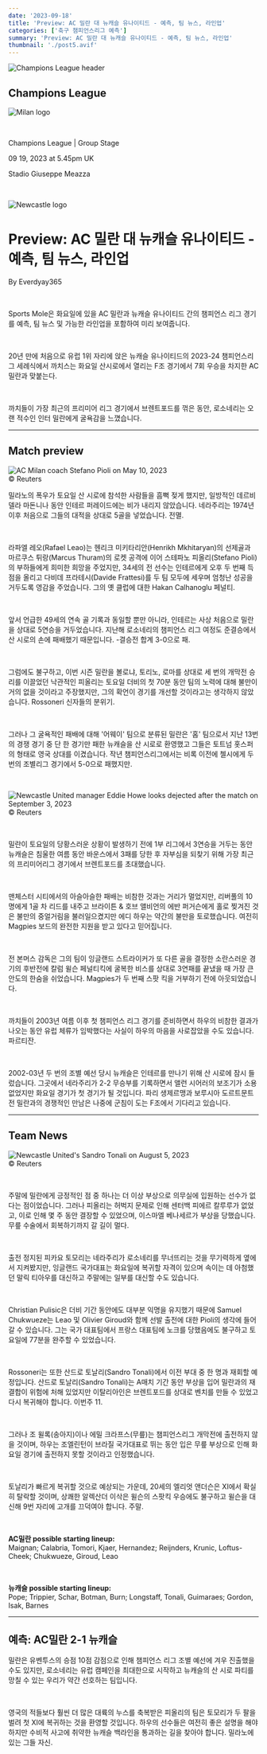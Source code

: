 ```yaml
---
date: '2023-09-18'
title: 'Preview: AC 밀란 대 뉴캐슬 유나이티드 - 예측, 팀 뉴스, 라인업'
categories: ['축구 챔피언스리그 예측']
summary: 'Preview: AC 밀란 대 뉴캐슬 유나이티드 - 예측, 팀 뉴스, 라인업'
thumbnail: './post5.avif'
---
```


![Champions League header](https://sm.imgix.net/19/40/cl-header.jpg?w=676&h=60&auto=compress,format&fit=clip 'Champions League header')

## Champions League

![Milan logo](https://sm.imgix.net/19/06/millog_1.png?w=60&h=60&auto=compress,format&fit=clip 'Milan logo')

<br />

Champions League | Group Stage

09 19, 2023 at 5.45pm UK

Stadio Giuseppe Meazza

<br />

![Newcastle logo](https://sm.imgix.net/19/06/newlog.png?w=60&h=60&auto=compress,format&fit=clip 'Newcastle logo')

# Preview: AC 밀란 대 뉴캐슬 유나이티드 - 예측, 팀 뉴스, 라인업

By Everdyay365

<br />

Sports Mole은 화요일에 있을 AC 밀란과 뉴캐슬 유나이티드 간의 챔피언스 리그 경기를 예측, 팀 뉴스 및 가능한 라인업을 포함하여 미리 보여줍니다.

<br />

20년 만에 처음으로 유럽 1위 자리에 앉은 뉴캐슬 유나이티드의 2023-24 챔피언스리그 세례식에서 까치스는 화요일 산시로에서 열리는 F조 경기에서 7회 우승을 차지한 AC 밀란과 맞붙는다.

<br />

까치들이 가장 최근의 프리미어 리그 경기에서 브렌트포드를 꺾은 동안, 로소네리는 오랜 적수인 인터 밀란에게 굴욕감을 느꼈습니다.

---

## Match preview

![AC Milan coach Stefano Pioli on May 10, 2023](https://sm.imgix.net/23/19/stefano-pioli.jpg?w=640&h=480&auto=compress,format&fit=clip 'AC Milan coach Stefano Pioli on May 10, 2023')<br/>© Reuters

밀라노의 폭우가 토요일 산 시로에 참석한 사람들을 흠뻑 젖게 했지만, 일방적인 데르비 델라 마돈니나 동안 인테르 퍼레이드에는 비가 내리지 않았습니다. 네라주리는 1974년 이후 처음으로 그들의 대적을 상대로 5골을 넣었습니다. 전멸.

<br />

라파엘 레오(Rafael Leao)는 헨리크 미키타리안(Henrikh Mkhitaryan)의 선제골과 마르쿠스 튀랑(Marcus Thuram)의 로켓 공격에 이어 스테파노 피올리(Stefano Pioli)의 부하들에게 희미한 희망을 주었지만, 34세의 전 선수는 인테르에게 오후 두 번째 득점을 올리고 다비데 프라테시(Davide Frattesi)를 두 팀 모두에 세우며 엄청난 성공을 거두도록 영감을 주었습니다. 그의 옛 클럽에 대한 Hakan Calhanoglu 페널티.

<br />

앞서 언급한 49세의 연속 골 기록과 동일할 뿐만 아니라, 인테르는 사상 처음으로 밀란을 상대로 5연승을 거두었습니다. 지난해 로소네리의 챔피언스 리그 여정도 준결승에서 산 시로의 손에 패배했기 때문입니다. -결승전 합계 3-0으로 패.

<br />

그럼에도 불구하고, 이번 시즌 밀란을 볼로냐, 토리노, 로마를 상대로 세 번의 개막전 승리를 이끌었던 낙관적인 피올리는 토요일 더비의 첫 70분 동안 팀의 노력에 대해 불만이 거의 없을 것이라고 주장했지만, 그의 확언이 경기를 개선할 것이라고는 생각하지 않았습니다. Rossoneri 신자들의 분위기.

<br />

그러나 그 굴욕적인 패배에 대해 '어웨이' 팀으로 분류된 밀란은 '홈' 팀으로서 지난 13번의 경쟁 경기 중 단 한 경기만 패한 뉴캐슬을 산 시로로 환영했고 그들은 토트넘 홋스퍼의 형태로 영국 상대를 이겼습니다. 작년 챔피언스리그에서는 비록 이전에 첼시에게 두 번의 조별리그 경기에서 5-0으로 패했지만.

<br />

![Newcastle United manager Eddie Howe looks dejected after the match on September 3, 2023](https://sm.imgix.net/23/36/eddie-howe.jpg?w=640&h=480&auto=compress,format&fit=clip 'Newcastle United manager Eddie Howe looks dejected after the match on September 3, 2023')<br />© Reuters

<br />

밀란이 토요일의 당황스러운 상황이 발생하기 전에 1부 리그에서 3연승을 거두는 동안 뉴캐슬은 침울한 여름 동안 바운스에서 3패를 당한 후 자부심을 되찾기 위해 가장 최근의 프리미어리그 경기에서 브렌트포드를 초대했습니다.

<br />

맨체스터 시티에서의 아슬아슬한 패배는 비참한 것과는 거리가 멀었지만, 리버풀의 10명에게 1골 차 리드를 내주고 브라이튼 & 호브 앨비언의 에반 퍼거슨에게 홀로 찢겨진 것은 불만의 중얼거림을 불러일으켰지만 에디 하우는 약간의 불만을 토로했습니다. 여전히 Magpies 보드의 완전한 지원을 받고 있다고 믿어집니다.

<br />

전 본머스 감독은 그의 팀이 잉글랜드 스트라이커가 또 다른 골을 결정한 소란스러운 경기의 후반전에 칼럼 윌슨 페널티킥에 굴복한 비스를 상대로 3연패를 끝냈을 때 가장 큰 안도의 한숨을 쉬었습니다. Magpies가 두 번째 스팟 킥을 거부하기 전에 아웃되었습니다.

<br />

까치들이 2003년 여름 이후 첫 챔피언스 리그 경기를 준비하면서 하우의 비참한 결과가 나오는 동안 유럽 체류가 임박했다는 사실이 하우의 마음을 사로잡았을 수도 있습니다. 파르티잔.

<br />

2002-03년 두 번의 조별 예선 당시 뉴캐슬은 인테르를 만나기 위해 산 시로에 잠시 들렀습니다. 그곳에서 네라주리가 2-2 무승부를 기록하면서 앨런 시어러의 보조기가 소용없었지만 화요일 경기가 첫 경기가 될 것입니다. 파리 생제르맹과 보루시아 도르트문트 전 밀란과의 경쟁적인 만남은 나중에 군침이 도는 F조에서 기다리고 있습니다.

---

## Team News

![Newcastle United's Sandro Tonali on August 5, 2023](https://sm.imgix.net/23/32/sandro-tonali.jpg?w=640&h=480&auto=compress,format&fit=clip "Newcastle United's Sandro Tonali on August 5, 2023")<br/>© Reuters

<br />

주말에 밀란에게 긍정적인 점 중 하나는 더 이상 부상으로 의무실에 입원하는 선수가 없다는 점이었습니다. 그러나 피올리는 허벅지 문제로 인해 센터백 피에르 칼루루가 없었고, 이로 인해 몇 주 동안 결장할 수 있었으며, 이스마엘 베나세르가 부상을 당했습니다. 무릎 수술에서 회복하기까지 갈 길이 멀다.

<br />

출전 정지된 피카요 토모리는 네라주리가 로소네리를 무너뜨리는 것을 무기력하게 옆에서 지켜봤지만, 잉글랜드 국가대표는 화요일에 복귀할 자격이 있으며 속이는 데 아첨했던 말릭 티아우를 대신하고 주말에는 일부를 대신할 수도 있습니다.

<br />

Christian Pulisic은 더비 기간 동안에도 대부분 익명을 유지했기 때문에 Samuel Chukwueze는 Leao 및 Olivier Giroud와 함께 선발 출전에 대한 Pioli의 생각에 들어갈 수 있습니다. 그는 국가 대표팀에서 프랑스 대표팀에 노크를 당했음에도 불구하고 토요일에 77분을 완주할 수 있었습니다.

<br />

Rossoneri는 또한 산드로 토날리(Sandro Tonali)에서 이전 부대 중 한 명과 재회할 예정입니다. 산드로 토날리(Sandro Tonali)는 A매치 기간 동안 부상을 입어 밀란과의 재결합이 위험에 처해 있었지만 이탈리아인은 브렌트포드를 상대로 벤치를 만들 수 있었고 다시 복귀해야 합니다. 이번주 11.

<br />

그러나 조 윌록(송아지)이나 에밀 크라프스(무릎)는 챔피언스리그 개막전에 출전하지 않을 것이며, 하우는 조엘린턴이 브라질 국가대표로 뛰는 동안 입은 무릎 부상으로 인해 화요일 경기에 출전하지 못할 것이라고 인정했습니다.

<br />

토날리가 빠르게 복귀할 것으로 예상되는 가운데, 20세의 엘리엇 앤더슨은 XI에서 확실히 탈락할 것이며, 상쾌한 알렉산더 이삭은 윌슨의 스팟킥 우승에도 불구하고 윌슨을 대신해 9번 자리에 고개를 끄덕여야 합니다. 주말.

<br />

**AC밀란 possible starting lineup:**  
Maignan; Calabria, Tomori, Kjaer, Hernandez; Reijnders, Krunic, Loftus-Cheek; Chukwueze, Giroud, Leao

<br />

**뉴캐슬 possible starting lineup:**  
Pope; Trippier, Schar, Botman, Burn; Longstaff, Tonali, Guimaraes; Gordon, Isak, Barnes

---

## 예측: AC밀란 2-1 뉴캐슬

밀란은 유벤투스의 승점 10점 감점으로 인해 챔피언스 리그 조별 예선에 겨우 진출했을 수도 있지만, 로소네리는 유럽 캠페인을 최대한으로 시작하고 뉴캐슬의 산 시로 파티를 망칠 수 있는 우리가 약간 선호하는 팀입니다.

<br />

영국의 적들보다 훨씬 더 많은 대륙의 누스를 축복받은 피올리의 팀은 토모리가 두 팔을 벌려 첫 XI에 복귀하는 것을 환영할 것입니다. 하우의 선수들은 여전히 좋은 설명을 해야 하지만 수비적 사고에 취약한 뉴캐슬 백라인을 통과하는 길을 찾아야 합니다. 밀라노에 있는 그들 자신.

<br />
